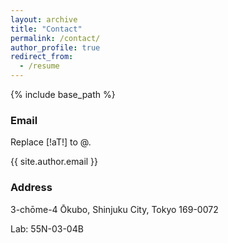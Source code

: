 ```yaml
---
layout: archive
title: "Contact"
permalink: /contact/
author_profile: true
redirect_from:
  - /resume
---
```


{% include base_path %}

### Email
Replace [!aT!] to @.

<i class="fas fa-fw fa-envelope icon-pad-right"></i>{{ site.author.email }}


### Address
<i class="fa-solid fa-location-dot icon-pad-right" aria-hidden="true"></i> 3-chōme-4 Ōkubo, Shinjuku City, Tokyo 169-0072

Lab: 55N-03-04B
